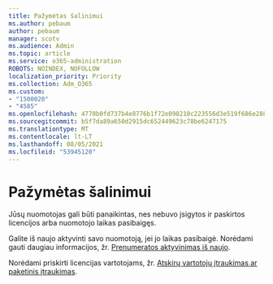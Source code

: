 ```yaml
---
title: Pažymėtas šalinimui
ms.author: pebaum
author: pebaum
manager: scotv
ms.audience: Admin
ms.topic: article
ms.service: o365-administration
ROBOTS: NOINDEX, NOFOLLOW
localization_priority: Priority
ms.collection: Adm_O365
ms.custom:
- "1500020"
- "4585"
ms.openlocfilehash: 4770b0fd737b4e8776b1f72e098210c223556d3e519f686e2881fa94e84748d1
ms.sourcegitcommit: b5f7da89a650d2915dc652449623c78be6247175
ms.translationtype: MT
ms.contentlocale: lt-LT
ms.lasthandoff: 08/05/2021
ms.locfileid: "53945120"
---
```

# <a name="marked-for-removal"></a>Pažymėtas šalinimui

Jūsų nuomotojas gali būti panaikintas, nes nebuvo įsigytos ir paskirtos licencijos arba nuomotojo laikas pasibaigęs. 

Galite iš naujo aktyvinti savo nuomotoją, jei jo laikas pasibaigė. Norėdami gauti daugiau informacijos, žr. [Prenumeratos aktyvinimas iš naujo](https://docs.microsoft.com/microsoft-365/commerce/subscriptions/reactivate-your-subscription?view=o365-worldwide).

Norėdami priskirti licencijas vartotojams, žr. [Atskirų vartotojų įtraukimas ar paketinis įtraukimas](https://support.office.com/article/Assign-or-remove-licenses-for-Office-365-for-business-997596b5-4173-4627-b915-36abac6786dc).

